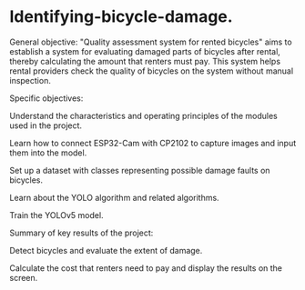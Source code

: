 # Identifying-bicycle-damage.
General objective: "Quality assessment system for rented bicycles" aims to establish a system for evaluating damaged parts of bicycles after rental, thereby calculating the amount that renters must pay. This system helps rental providers check the quality of bicycles on the system without manual inspection.

Specific objectives:

Understand the characteristics and operating principles of the modules used in the project.

Learn how to connect ESP32-Cam with CP2102 to capture images and input them into the model.

Set up a dataset with classes representing possible damage faults on bicycles.

Learn about the YOLO algorithm and related algorithms.

Train the YOLOv5 model.

Summary of key results of the project:

Detect bicycles and evaluate the extent of damage.

Calculate the cost that renters need to pay and display the results on the screen.
